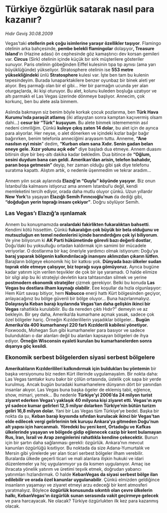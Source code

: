 # Türkiye özgürlük satarak nasıl para kazanır?

*Hıdır Geviş 30.08.2009*

<div class="taraf_structure_2col_1zq">
<div class="margen_n">



 <p>Vegas’taki <b>otellerin pek çoğu isimlerine yaraşır özellikler taşıyor</b>. Flamingo otelinin arka bahçesinde, <b>pembe belekli flamingolar</b> dolaşıyor<b>, Treasure Island</b>’ın (Hazine adası) ön cephesinde göz kamaştırıcı dev korsan gemileri var. <b>Circus</b> (Sirk) otelinin içinde küçük bir sirk müşterilere gösteriler sunuyor. Paris otelinin göbeğinden Eiffel kulesinin tıpa tıp aynısı (ama yarı büyüklüğünde) yükseliyor. Stratosphere otelinin ise <b>553 metre yüksekliğindeki</b> ünlü <b>Stratosphere</b> kulesi var. İşte ben tam bu kulenin tepesindeyim. Burada lunaparktakilere benzer oyunbaz bir binek aleti yer alıyor. Beş parmağı olan bir el gibi... Her bir parmağın ucunda yer alan oturgaçlarda, iki kişi oturuyor. Bu alet, kolunu kuleden boşluğa uzatıyor ve altı parmaklı el Las Vegas üzerinde dönmeye başlıyor. Annecim, çok korkunç, ben bu alete asla binmem. <br/><br/>Aslında bakmayın siz benim böyle korkak çocuk pozlarıma, ben <b>Türk Hava Kurumu’nda paraşüt atlamış</b> (iki atlayıştan sonra kamptan kaçıvermiş olsam dahi...) <b>cesur bir “Türk” kuşuyum</b>. Bu alete binmek istemememin asıl nedeni cimriliğim. Çünkü <b>kuleye çıkış zaten 14 dolar</b>, bu alet için de ayrıca para alıyorlar. Her neyse, o alet dönerken ve içindeki kızlar bağır bağır bağırırken, benim telefonla anneciğimi arayasım tuttu. Anneme, <b>“Ane nasılsın eyi misin</b>” dedim, <b>“Kurban olam sana Xıdır. Senin gadan belan eneye gele. Xızır yolunu açık ede”</b> diye başladı dua etmeye. Annem duasını bitirsin diye bir beş-altı dakika kadar bekledim. Dua bitince de <b>“Oğlum, sesini duydum bana can geldi. Amerikan’dan arisin, telefon bahalıdır, paran boşa getmesin” </b>deyip, her zaman olduğu gibi şak diye telefonu suratıma kapattı. Alıştım artık, o nedenle üşenmedim ve tekrar aradım... <br/><br/>Annem yılın sıcak aylarında <b>Elazığ’ın “Guylu” köyünde yaşıyor</b>. Biz onun İstanbul’da kalmasını istiyoruz ama annem İstanbul’u değil, kendi memleketini tercih ediyor, orada daha mutlu oluyor çünkü. Uzun yıllardır <b>New York</b>’ta yaşayan <b>Elazığlı Semih Fırıncıoğlu’nun</b> da dediği gibi, <b>“doğduğun yerin toprağı insanı çekiyor”</b>. Doğru söylüyor Semih. <b> </b> <b><br/><br/><font size="4">Las Vegas’ı Elazığ’a ışınlamak</font></b> <br/><br/>Annem bu konuşmamızda <b>oralardaki fakirlikten fukaralıktan bahsetti</b>. Kendimi kötü hissettim. Çünkü <b>fukaralığın çok büyük bir bela olduğunu ve mutsuzluğun en temel nedenlerini içinde barındırdığını çok iyi biliyorum</b>. Ve yine biliyorum ki <b>AK Parti hükümetinde görevli bazı değerli dostlar</b>, Doğu’daki bu yoksulluğu ortadan kaldırmak için samimi bir mücadele veriyorlar. O dostlarıma bir kaç öneriyle yardımcı olmak istiyorum: Doğu’ya <b>baraj yaparak bölgenin kalkındırılacağı inanışını aklınızdan çıkarın lütfen</b>. Barajların bölgeye ekonomik hiç bir katkısı yok. <b>Dünyada bazı ülkeler sudan toprak elde etmeye çalışıyor, biz toprağı suya gömüyoruz.</b> Ayrıca bugüne kadar yatırım için verilen teşvikler de çok bir işe yaramadı. O halde elimize bir silgi alıp bu iki stratejiyi devletin kara tahtasından silmek ve yerine <b>postmodern ekonomik stratejiler</b> çizmek gerekiyor. Belki bu konuda <b>Las Vegas bu dostlara ilham kaynağı olabilir</b>. Eee koşullar da hızla olgunlaşıyor: Hem Kürt savaşı bitiyor, hem <b>Nabucco</b> enerji hattı Kürt bölgesinden geçiyor, anlayacağınız bu bölge güvenli bir bölge oluyor... Buna hazırlanmalıyız. <b>Dolayısıyla Keban barajı kıyılarında Vegas’tan daha gelişkin ikinci bir Vegas</b> rahatlıkla kurulabilir. Bu da nereden çıktı Hıdır?” demeyin ve az bekleyin. Bir şey daha, Amerika’da kumarhane açmak yasak, sadece çok özel bölgeler hariç. Örneğin Kızılderililerin yaşadıklar bölgeler... <b>Bugün Amerika’da 400 kumarhaneyi 220 farlı Kızılderili kabilesi yönetiyor. </b>Foxwoods, Mohegan Sun gibi kumarhaneler para basıyor ve sadece bulundukları o dar alanları değil bu alanları kapsayan bölgeleri de ihya ediyor. <b>Örneğin Wisconsin eyaleti kurulan bu kumarhanelerden sonra dışarıya göç kesildi</b>. <b> </b> <b><br/><br/><font size="4">Ekonomik serbest bölgelerden siyasi serbest bölgelere</font></b> <b><br/><br/>Amerikalıların Kızılderilileri kalkındırmak için buldukları bu yöntemin</b> bir başka versiyonunu biz neden Kürt illerinde uygulamayalım. Bir nokta daha: Las Vegas tamtakır kuru bakır bir çölün ortasında, üstelik çok sapa bir yerde kurulmuş. Ancak bugün buradaki kumarhanelere dünyanın dört bir yanından insanlar akıyor. Las Vegas buna başka ögeler de eklemiş tabii, eğlence, show, mimari, yemek... Bu nedenle <b>Türkiye’yi 2006’da 24 milyon turist ziyaret ederken Vegas’ı yaklaşık 40 milyona kişi ziyaret etti. Vegas’ın aynı yıl sadece kumar gelirleri 12,5 milyar dolarken Türkiye’nin bütün turizm geliri 16,8 milyon dolar.</b> Yani bir Las Vegas tüm Türkiye’ye bedel. Başka bir nokta da şu, <b>Keban barajı kıyısında sıfırdan kurulacak ikinci bir Vegas’tan elde edilecek vergi gelirlerinin tek kuruşu Ankara’ya gitmeden Doğu’nun alt yapısı için harcanmalı.</b> <b>Yöredeki bu yeni kent, Ortadoğu ve Kafkas ülkelerinde yaşayan ve bölgede gidip eğlenecek cazip bir kent bulamayan Rus, İran, İsrail ve Arap zenginlerini rahatlıkla kendine çekecektir.</b> Bunun için bir şartın daha sağlanması gerekli: özgürlük. Ankara’nın mevcut kanunları özgürlüğü kısıtlıyor. Bu noktada da size Adana-Yumurtalık ve Mersin gibi yörelerde yer alan ticari serbest bölgeler ilham verebilir. Buralarda ülkede geçerli ticari ve mali alanlara ilişkin hukuki ve idari düzenlemeler ya hiç uygulanmıyor ya da kısmen uygulanıyor. Amaç ise ihracata yönelik yatırım ve üretimi teşvik etmek, doğrudan yabancı yatırımları hızlandırmak. O halde <b>KebanVegas da siyasi serbest bölge ilan edilebilir ve orada özel kanunlar uygulanabilir</b>. Çünkü elmizden geldiğince insanların yaşamayı ve ziyaret etmeyi arzu edeceği bir kent atmosferi yaratmalıyız. Böylece <b>özgürlük konusunda sıkıntılı olan çevre ülkelerin halkı, KebanVegas’ın özgürlük sunan serasında vakit geçirmeye gelecek</b> ve para harcayacak. Ne olacak? Türkiye özgürlukten ilk kez para kazanmış olacak.</p>
<br/>
<br/>
<br/>



<br/>


<div id="taraf_not">
</div>

</div>


</div>
